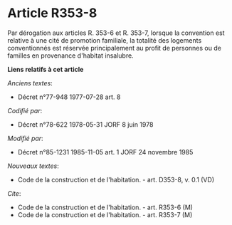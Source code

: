 # Article R353-8

Par dérogation aux articles R. 353-6 et R. 353-7, lorsque la convention est relative à une cité de promotion familiale, la
totalité des logements conventionnés est réservée principalement au profit de personnes ou de familles en provenance
d'habitat insalubre.

**Liens relatifs à cet article**

_Anciens textes_:

  - Décret n°77-948 1977-07-28 art. 8

_Codifié par_:

  - Décret n°78-622 1978-05-31 JORF 8 juin 1978

_Modifié par_:

  - Décret n°85-1231 1985-11-05 art. 1 JORF 24 novembre 1985

_Nouveaux textes_:

  - Code de la construction et de l'habitation. - art. D353-8, v. 0.1 (VD)

_Cite_:

  - Code de la construction et de l'habitation. - art. R353-6 (M)
  - Code de la construction et de l'habitation. - art. R353-7 (M)
